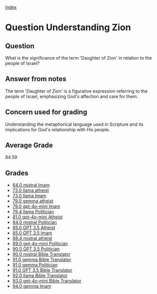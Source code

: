 
[Index](../../index.md)
# Question Understanding Zion
## Question
What is the significance of the term 'Daughter of Zion' in relation to the people of Israel?

## Answer from notes
The term 'Daughter of Zion' is a figurative expression referring to the people of Israel, emphasizing God's affection and care for them.

## Concern used for grading
Understanding the metaphorical language used in Scripture and its implications for God's relationship with His people.

## Average Grade
84.59

## Grades
 * [64.0 mistral Imam](../answers/mistral_Imam/Understanding_Zion.md)
 * [73.0 llama atheist](../answers/llama_atheist/Understanding_Zion.md)
 * [73.0 llama Imam](../answers/llama_Imam/Understanding_Zion.md)
 * [79.0 gemma atheist](../answers/gemma_atheist/Understanding_Zion.md)
 * [79.0 gpt-4o-mini Imam](../answers/gpt-4o-mini_Imam/Understanding_Zion.md)
 * [79.4 llama Politician](../answers/llama_Politician/Understanding_Zion.md)
 * [81.0 gpt-4o-mini Atheist](../answers/gpt-4o-mini_Atheist/Understanding_Zion.md)
 * [84.0 mistral Politician](../answers/mistral_Politician/Understanding_Zion.md)
 * [85.0 GPT 3.5 Atheist](../answers/GPT_3.5_Atheist/Understanding_Zion.md)
 * [85.0 GPT 3.5 Imam](../answers/GPT_3.5_Imam/Understanding_Zion.md)
 * [88.4 mistral atheist](../answers/mistral_atheist/Understanding_Zion.md)
 * [89.0 gpt-4o-mini Politician](../answers/gpt-4o-mini_Politician/Understanding_Zion.md)
 * [90.0 GPT 3.5 Politician](../answers/GPT_3.5_Politician/Understanding_Zion.md)
 * [90.0 mistral Bible Translator](../answers/mistral_Bible_Translator/Understanding_Zion.md)
 * [91.0 gemma Bible Translator](../answers/gemma_Bible_Translator/Understanding_Zion.md)
 * [91.0 gemma Politician](../answers/gemma_Politician/Understanding_Zion.md)
 * [91.0 GPT 3.5 Bible Translator](../answers/GPT_3.5_Bible_Translator/Understanding_Zion.md)
 * [92.0 llama Bible Translator](../answers/llama_Bible_Translator/Understanding_Zion.md)
 * [93.0 gpt-4o-mini Bible Translator](../answers/gpt-4o-mini_Bible_Translator/Understanding_Zion.md)
 * [94.0 gemma Imam](../answers/gemma_Imam/Understanding_Zion.md)

